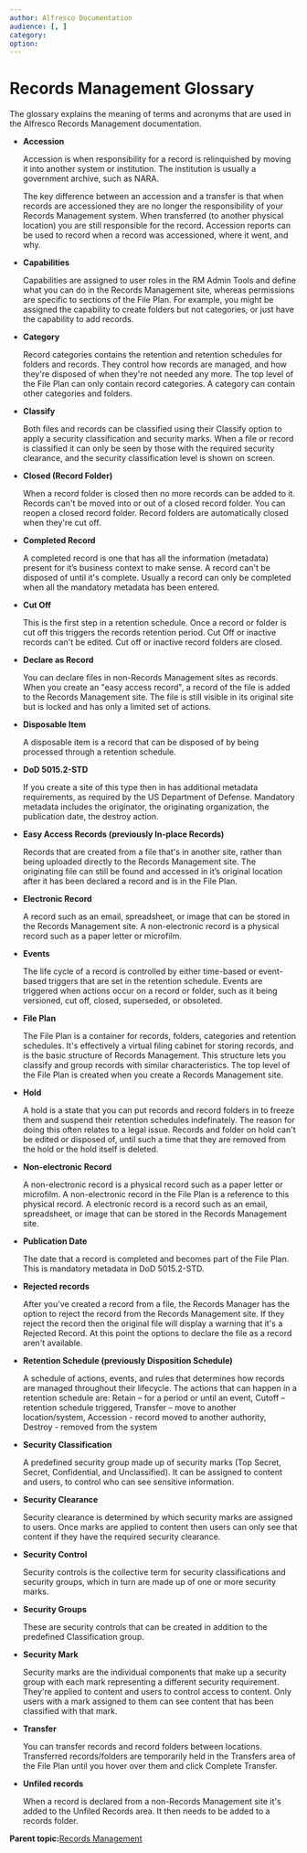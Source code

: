 ```yaml
---
author: Alfresco Documentation
audience: [, ]
category: 
option: 
---
```


# Records Management Glossary

The glossary explains the meaning of terms and acronyms that are used in the Alfresco Records Management documentation.

-   **Accession**

    Accession is when responsibility for a record is relinquished by moving it into another system or institution. The institution is usually a government archive, such as NARA.

    The key difference between an accession and a transfer is that when records are accessioned they are no longer the responsibility of your Records Management system. When transferred \(to another physical location\) you are still responsible for the record. Accession reports can be used to record when a record was accessioned, where it went, and why.

-   **Capabilities**

    Capabilities are assigned to user roles in the RM Admin Tools and define what you can do in the Records Management site, whereas permissions are specific to sections of the File Plan. For example, you might be assigned the capability to create folders but not categories, or just have the capability to add records.

-   **Category**

    Record categories contains the retention and retention schedules for folders and records. They control how records are managed, and how they're disposed of when they're not needed any more. The top level of the File Plan can only contain record categories. A category can contain other categories and folders.

-   **Classify**

    Both files and records can be classified using their Classify option to apply a security classification and security marks. When a file or record is classified it can only be seen by those with the required security clearance, and the security classification level is shown on screen.

-   **Closed \(Record Folder\)**

    When a record folder is closed then no more records can be added to it. Records can't be moved into or out of a closed record folder. You can reopen a closed record folder. Record folders are automatically closed when they're cut off.

-   **Completed Record**

    A completed record is one that has all the information \(metadata\) present for it’s business context to make sense. A record can't be disposed of until it's complete. Usually a record can only be completed when all the mandatory metadata has been entered.

-   **Cut Off**

    This is the first step in a retention schedule. Once a record or folder is cut off this triggers the records retention period. Cut Off or inactive records can't be edited. Cut off or inactive record folders are closed.

-   **Declare as Record**

    You can declare files in non-Records Management sites as records. When you create an "easy access record", a record of the file is added to the Records Management site. The file is still visible in its original site but is locked and has only a limited set of actions.

-   **Disposable Item**

    A disposable item is a record that can be disposed of by being processed through a retention schedule.

-   **DoD 5015.2-STD**

    If you create a site of this type then in has additional metadata requirements, as required by the US Department of Defense. Mandatory metadata includes the originator, the originating organization, the publication date, the destroy action.

-   **Easy Access Records \(previously In-place Records\)**

    Records that are created from a file that's in another site, rather than being uploaded directly to the Records Management site. The originating file can still be found and accessed in it’s original location after it has been declared a record and is in the File Plan.

-   **Electronic Record**

    A record such as an email, spreadsheet, or image that can be stored in the Records Management site. A non-electronic record is a physical record such as a paper letter or microfilm.

-   **Events**

    The life cycle of a record is controlled by either time-based or event-based triggers that are set in the retention schedule. Events are triggered when actions occur on a record or folder, such as it being versioned, cut off, closed, superseded, or obsoleted.

-   **File Plan**

    The File Plan is a container for records, folders, categories and retention schedules. It's effectively a virtual filing cabinet for storing records, and is the basic structure of Records Management. This structure lets you classify and group records with similar characteristics. The top level of the File Plan is created when you create a Records Management site.

-   **Hold**

    A hold is a state that you can put records and record folders in to freeze them and suspend their retention schedules indefinately. The reason for doing this often relates to a legal issue. Records and folder on hold can't be edited or disposed of, until such a time that they are removed from the hold or the hold itself is deleted.

-   **Non-electronic Record**

    A non-electronic record is a physical record such as a paper letter or microfilm. A non-electronic record in the File Plan is a reference to this physical record. A electronic record is a record such as an email, spreadsheet, or image that can be stored in the Records Management site.

-   **Publication Date**

    The date that a record is completed and becomes part of the File Plan. This is mandatory metadata in DoD 5015.2-STD.

-   **Rejected records**

    After you've created a record from a file, the Records Manager has the option to reject the record from the Records Management site. If they reject the record then the original file will display a warning that it's a Rejected Record. At this point the options to declare the file as a record aren't available.

-   **Retention Schedule \(previously Disposition Schedule\)**

    A schedule of actions, events, and rules that determines how records are managed throughout their lifecycle. The actions that can happen in a retention schedule are: Retain – for a period or until an event, Cutoff – retention schedule triggered, Transfer – move to another location/system, Accession - record moved to another authority, Destroy - removed from the system

-   **Security Classification**

    A predefined security group made up of security marks \(Top Secret, Secret, Confidential, and Unclassified\). It can be assigned to content and users, to control who can see sensitive information.

-   **Security Clearance**

    Security clearance is determined by which security marks are assigned to users. Once marks are applied to content then users can only see that content if they have the required security clearance.

-   **Security Control**

    Security controls is the collective term for security classifications and security groups, which in turn are made up of one or more security marks.

-   **Security Groups**

    These are security controls that can be created in addition to the predefined Classification group.

-   **Security Mark**

    Security marks are the individual components that make up a security group with each mark representing a different security requirement. They're applied to content and users to control access to content. Only users with a mark assigned to them can see content that has been classified with that mark.

-   **Transfer**

    You can transfer records and record folders between locations. Transferred records/folders are temporarily held in the Transfers area of the File Plan until you hover over them and click Complete Transfer.

-   **Unfiled records**

    When a record is declared from a non-Records Management site it's added to the Unfiled Records area. It then needs to be added to a records folder.


**Parent topic:**[Records Management](../concepts/welcome-rm.md)

